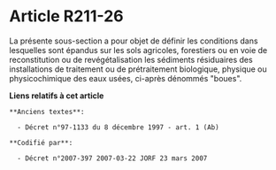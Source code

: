# Article R211-26

La présente sous-section a pour objet de définir les conditions dans lesquelles sont épandus sur les sols agricoles,
forestiers ou en voie de reconstitution ou de revégétalisation les sédiments résiduaires des installations de traitement ou
de prétraitement biologique, physique ou physicochimique des eaux usées, ci-après dénommés "boues".

**Liens relatifs à cet article**

	**Anciens textes**:

	  - Décret n°97-1133 du 8 décembre 1997 - art. 1 (Ab)

	**Codifié par**:

	  - Décret n°2007-397 2007-03-22 JORF 23 mars 2007
